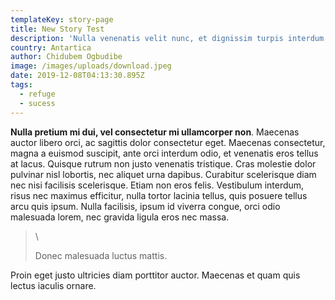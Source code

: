 ```yaml
---
templateKey: story-page
title: New Story Test
description: 'Nulla venenatis velit nunc, et dignissim turpis interdum a.'
country: Antartica
author: Chidubem Ogbudibe
image: /images/uploads/download.jpeg
date: 2019-12-08T04:13:30.895Z
tags:
  - refuge
  - sucess
---
```

**Nulla pretium mi dui, vel consectetur mi ullamcorper non**. Maecenas auctor libero orci, ac sagittis dolor consectetur eget. Maecenas consectetur, magna a euismod suscipit, ante orci interdum odio, et venenatis eros tellus at lacus. Quisque rutrum non justo venenatis tristique. Cras molestie dolor pulvinar nisl lobortis, nec aliquet urna dapibus. Curabitur scelerisque diam nec nisi facilisis scelerisque. Etiam non eros felis. Vestibulum interdum, risus nec maximus efficitur, nulla tortor lacinia tellus, quis posuere tellus arcu quis ipsum. Nulla facilisis, ipsum id viverra congue, orci odio malesuada lorem, nec gravida ligula eros nec massa. 

>
>
> \
>
>
> Donec malesuada luctus mattis. 

Proin eget justo ultricies diam porttitor auctor. Maecenas et quam quis lectus iaculis ornare.

